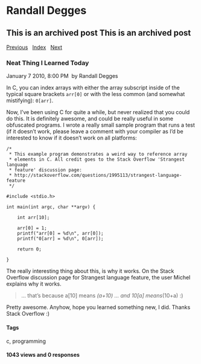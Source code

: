 # Randall Degges

## This is an archived post This is an archived post

[Previous][]   [Index][]   [Next][]

### Neat Thing I Learned Today

January 7 2010, 8:00 PM  by Randall Degges

In C, you can index arrays with either the array subscript inside of the typical
square brackets `arr[0]` or with the less common (and somewhat mistifying):
`0[arr]`.

Now, I’ve been using C for quite a while, but never realized that you could do
this. It is definitely awesome, and could be really useful in some obfuscated
programs. I wrote a really small sample program that runs a test (if it doesn’t
work, please leave a comment with your compiler as I’d be interested to know if
it doesn’t work on all platforms:

    /*
     * This example program demonstrates a weird way to reference array
     * elements in C. All credit goes to the Stack Overflow 'Strangest language
     * feature' discussion page:
     * http://stackoverflow.com/questions/1995113/strangest-language-feature
     */

    #include <stdio.h>

    int main(int argc, char **argv) {

        int arr[10];

        arr[0] = 1;
        printf("arr[0] = %d\n", arr[0]);
        printf("0[arr] = %d\n", 0[arr]);

        return 0;

    }

The really interesting thing about this, is why it works. On the Stack Overflow
discussion page for Strangest language feature, the user Michel explains why it
works.

> … that’s because a[10] means *(a+10) … and 10[a] means*(10+a) :)

Pretty awesome. Anyhow, hope you learned something new, I did. Thanks Stack
Overflow :)

#### Tags

c, programming

#### 1043 views and 0 responses

  [Previous]: ../../../posts/2010/01/pycall-unleashed.html
  [Index]: ../../../index-8.html
  [Next]: ../../../posts/2009/12/asterisk-16-agi-c-library-project.html
